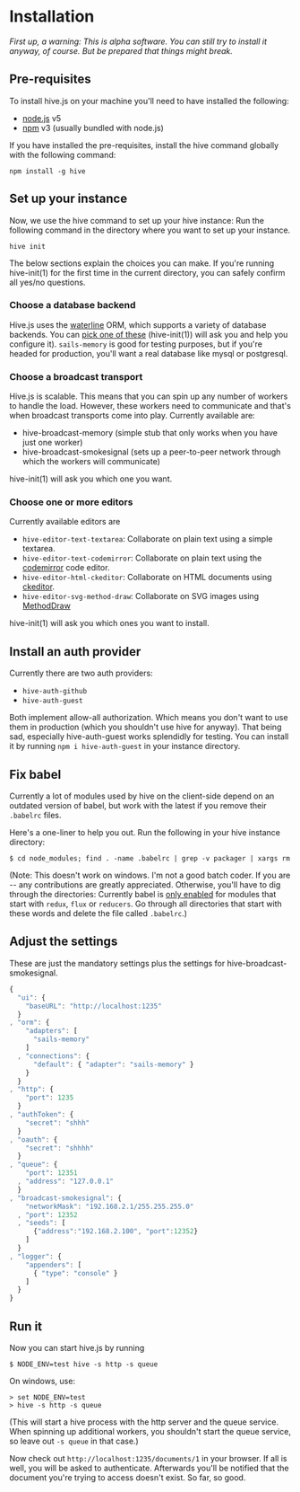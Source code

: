 # Installation
*First up, a warning: This is alpha software. You can still try to install it anyway, of course. But be prepared that things might break.*

## Pre-requisites
To install hive.js on your machine you'll need to have installed the following:
 * [node.js](http://nodejs.org) v5
 * [npm](http://npmjs.org) v3 (usually bundled with node.js)

If you have installed the pre-requisites, install the hive command globally with the following command:
```
npm install -g hive
```

## Set up your instance
Now, we use the hive command to set up your hive instance: Run the following command in the directory where you want to set up your instance.
```
hive init
```

The below sections explain the choices you can make. If you're running hive-init(1) for the first time in the current directory, you can safely confirm all yes/no questions.

### Choose a database backend
Hive.js uses the [waterline](https://github.com/balderdashy/waterline) ORM, which supports a variety of database backends. You can [pick one of these](https://github.com/balderdashy/waterline-docs#supported-adapters) (hive-init(1)) will ask you and help you configure it). `sails-memory` is good for testing purposes, but if you're headed for production, you'll want a real database like mysql or postgresql.

### Choose a broadcast transport
Hive.js is scalable. This means that you can spin up any number of workers to handle the load. However, these workers need to communicate and that's when broadcast transports come into play. Currently available are:

 * hive-broadcast-memory (simple stub that only works when you have just one worker)
 * hive-broadcast-smokesignal (sets up a peer-to-peer network through which the workers will communicate)

hive-init(1) will ask you which one you want.

### Choose one or more editors
Currently available editors are

 * `hive-editor-text-textarea`: Collaborate on plain text using a simple textarea.
 * `hive-editor-text-codemirror`: Collaborate on plain text using the [codemirror](http://codemirror.net) code editor.
 * `hive-editor-html-ckeditor`: Collaborate on HTML documents using [ckeditor](http://ckeditor.com/).
 * `hive-editor-svg-method-draw`: Collaborate on SVG images using [MethodDraw](https://github.com/duopixel/Method-Draw)

hive-init(1) will ask you which ones you want to install.

## Install an auth provider
Currently there are two auth providers:

* `hive-auth-github`
* `hive-auth-guest`

Both implement allow-all authorization. Which means you don't want to use them in production (which you shouldn't use hive for anyway). That being sad, especially hive-auth-guest works splendidly for testing. You can install it by running `npm i hive-auth-guest` in your instance directory.

## Fix babel
Currently a lot of modules used by hive on the client-side depend on an outdated version of babel, but work with the latest if you remove their `.babelrc` files.

Here's a one-liner to help you out. Run the following in your hive instance directory:

```
$ cd node_modules; find . -name .babelrc | grep -v packager | xargs rm
```

(Note: This doesn't work on windows. I'm not a good batch coder. If you are -- any contributions are greatly appreciated. Otherwise, you'll have to dig through the directories: Currently babel is [only enabled](https://github.com/hivejs/hive-ui/blob/master/index.js#L42) for modules that start with  `redux`, `flux` or  `reducers`. Go through all directories that start with these words and delete the file called `.babelrc`.)

## Adjust the settings
These are just the mandatory settings plus the settings for hive-broadcast-smokesignal.
```js
{
  "ui": {
    "baseURL": "http://localhost:1235"
  }
, "orm": {
    "adapters": [
      "sails-memory"
    ]
  , "connections": {
      "default": { "adapter": "sails-memory" }
    }
  }
, "http": {
    "port": 1235
  }
, "authToken": {
    "secret": "shhh"
  }
, "oauth": {
    "secret": "shhhh"
  }
, "queue": {
    "port": 12351
  , "address": "127.0.0.1"
  }
, "broadcast-smokesignal": {
    "networkMask": "192.168.2.1/255.255.255.0"
  , "port": 12352
  , "seeds": [
      {"address":"192.168.2.100", "port":12352}
    ]
  }
, "logger": {
    "appenders": [
      { "type": "console" }
    ]
  }
}
```

## Run it
Now you can start hive.js by running

```
$ NODE_ENV=test hive -s http -s queue
```

On windows, use:
```
> set NODE_ENV=test
> hive -s http -s queue
```

(This will start a hive process with the http server and the queue service. When spinning up additional workers, you shouldn't start the queue service, so leave out `-s queue` in that case.)

Now check out `http://localhost:1235/documents/1` in your browser. If all is well, you will be asked to authenticate. Afterwards you'll be notified that the document you're trying to access doesn't exist. So far, so good.
